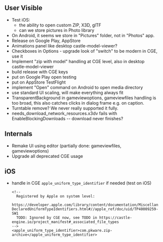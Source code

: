 ## User Visible

- Test iOS:
  - the ability to open custom ZIP, X3D, glTF
  - can we store pictures in Photo library
- On Android, it seems we store in "Pictures" folder, not in "Photos" app.
- Release on Google Play, AppStore
- Animations panel like desktop castle-model-viewer?
- Checkboxes in Options - upgrade look of "switch" to be modern in CGE, use it
- Implement "zip with model" handling at CGE level, also in desktop castle-model-viewer
- build release with CGE keys
- put on Google Play open testing
- put on AppStore TestFlight
- implement "Open" command on Android to open media directory
- use standard UI scaling, will make everything always fit
- TransparentBackground in gameviewoptions, gameviewfiles handling is too broad, this also catches clicks in dialog frame e.g. on caption.
- Turntable remove? We never really supported it fully.
- needs_download_network_resources.x3dv fails with EnableBlockingDownloads -- download never finishes?

## Internals

- Remake UI using editor (partially done: gameviewfiles, gameviewoptions)
- Upgrade all deprecated CGE usage

## iOS

- handle in CGE `apple_uniform_type_identifier` if needed (test on iOS)

      <!--
        Registered by Apple on system level:
        https://developer.apple.com/library/content/documentation/Miscellaneous/Reference/UTIRef/Articles/System-DeclaredUniformTypeIdentifiers.html#//apple_ref/doc/uid/TP40009259-SW1
        TODO: Ignored by CGE now, see TODO in https://castle-engine.io/project_manifest#_associated_file_types
      -->
      <apple_uniform_type_identifier>com.pkware.zip-archive</apple_uniform_type_identifier>
